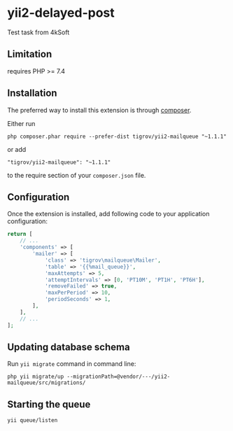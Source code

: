 yii2-delayed-post
==============

Test task from 4kSoft

Limitation
------------

requires PHP >= 7.4

Installation
------------

The preferred way to install this extension is through [composer](http://getcomposer.org/download/).

Either run

```
php composer.phar require --prefer-dist tigrov/yii2-mailqueue "~1.1.1"
```

or add

```
"tigrov/yii2-mailqueue": "~1.1.1"
```

to the require section of your `composer.json` file.

 
Configuration
-------------
Once the extension is installed, add following code to your application configuration:

```php
return [
    // ...
    'components' => [
        'mailer' => [
            'class' => 'tigrov\mailqueue\Mailer',
            'table' => '{{%mail_queue}}',
            'maxAttempts' => 5,
            'attemptIntervals' => [0, 'PT10M', 'PT1H', 'PT6H'],
            'removeFailed' => true,
            'maxPerPeriod' => 10,
            'periodSeconds' => 1,
        ],
    ],
    // ...
];
```


Updating database schema
------------------------

Run `yii migrate` command in command line:

```
php yii migrate/up --migrationPath=@vendor/---/yii2-mailqueue/src/migrations/
```

Starting the queue
-------------------------

```
yii queue/listen
```
